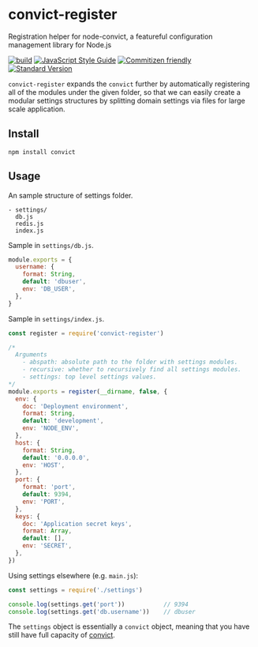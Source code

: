 # convict-register

Registration helper for node-convict, a featureful configuration management library for Node.js

[![build](https://travis-ci.org/jimzhan/convict-register.svg?branch=master)](https://travis-ci.org/jimzhan/convict-register)
[![JavaScript Style Guide](https://camo.githubusercontent.com/387caee7992b38dcac6cb23f87abf0ba139d7101/68747470733a2f2f696d672e736869656c64732e696f2f62616467652f636f64652532307374796c652d616972626e622d626c75652e737667)](https://github.com/airbnb/javascript)
[![Commitizen friendly](https://img.shields.io/badge/commitizen-friendly-brightgreen.svg)](http://commitizen.github.io/cz-cli/)
[![Standard Version](https://img.shields.io/badge/release-standard%20version-brightgreen.svg)](https://github.com/conventional-changelog/standard-version)

`convict-register` expands the `convict` further by automatically registering all of the modules under the given folder, so that we can easily create a modular settings structures by splitting domain settings via files for large scale application.


## Install

```shell
npm install convict
```

## Usage

An sample structure of settings folder.

```
- settings/
  db.js
  redis.js
  index.js
```

Sample in `settings/db.js`.

```javascript
module.exports = {
  username: {
    format: String,
    default: 'dbuser',
    env: 'DB_USER',
  },
}
```

Sample in `settings/index.js`.

```javascript
const register = require('convict-register')

/*
  Arguments
    - abspath: absolute path to the folder with settings modules.
    - recursive: whether to recursively find all settings modules.
    - settings: top level settings values.
*/
module.exports = register(__dirname, false, {
  env: {
    doc: 'Deployment environment',
    format: String,
    default: 'development',
    env: 'NODE_ENV',
  },
  host: {
    format: String,
    default: '0.0.0.0',
    env: 'HOST',
  },
  port: {
    format: 'port',
    default: 9394,
    env: 'PORT',
  },
  keys: {
    doc: 'Application secret keys',
    format: Array,
    default: [],
    env: 'SECRET',
  },
})
```

Using settings elsewhere (e.g. `main.js`):

```javascript
const settings = require('./settings')

console.log(settings.get('port'))           // 9394
console.log(settings.get('db.username'))    // dbuser

```

The `settings` object is essentially a `convict` object, meaning that you have still have full capacity of [convict](https://github.com/mozilla/node-convict).

